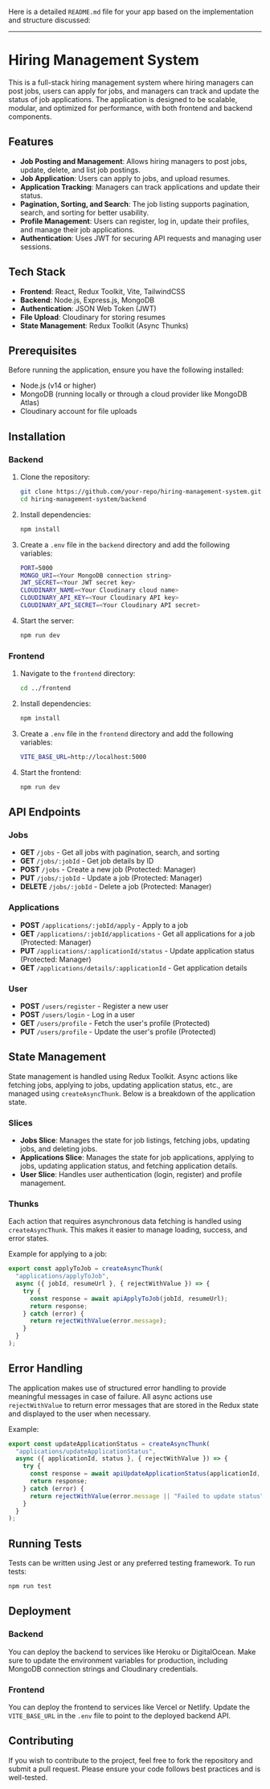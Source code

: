 Here is a detailed `README.md` file for your app based on the implementation and structure discussed:

---

# Hiring Management System

This is a full-stack hiring management system where hiring managers can post jobs, users can apply for jobs, and managers can track and update the status of job applications. The application is designed to be scalable, modular, and optimized for performance, with both frontend and backend components.

## Features

- **Job Posting and Management**: Allows hiring managers to post jobs, update, delete, and list job postings.
- **Job Application**: Users can apply to jobs, and upload resumes.
- **Application Tracking**: Managers can track applications and update their status.
- **Pagination, Sorting, and Search**: The job listing supports pagination, search, and sorting for better usability.
- **Profile Management**: Users can register, log in, update their profiles, and manage their job applications.
- **Authentication**: Uses JWT for securing API requests and managing user sessions.

## Tech Stack

- **Frontend**: React, Redux Toolkit, Vite, TailwindCSS
- **Backend**: Node.js, Express.js, MongoDB
- **Authentication**: JSON Web Token (JWT)
- **File Upload**: Cloudinary for storing resumes
- **State Management**: Redux Toolkit (Async Thunks)

## Prerequisites

Before running the application, ensure you have the following installed:

- Node.js (v14 or higher)
- MongoDB (running locally or through a cloud provider like MongoDB Atlas)
- Cloudinary account for file uploads

## Installation

### Backend

1. Clone the repository:
   ```bash
   git clone https://github.com/your-repo/hiring-management-system.git
   cd hiring-management-system/backend
   ```

2. Install dependencies:
   ```bash
   npm install
   ```

3. Create a `.env` file in the `backend` directory and add the following variables:
   ```bash
   PORT=5000
   MONGO_URI=<Your MongoDB connection string>
   JWT_SECRET=<Your JWT secret key>
   CLOUDINARY_NAME=<Your Cloudinary cloud name>
   CLOUDINARY_API_KEY=<Your Cloudinary API key>
   CLOUDINARY_API_SECRET=<Your Cloudinary API secret>
   ```

4. Start the server:
   ```bash
   npm run dev
   ```

### Frontend

1. Navigate to the `frontend` directory:
   ```bash
   cd ../frontend
   ```

2. Install dependencies:
   ```bash
   npm install
   ```

3. Create a `.env` file in the `frontend` directory and add the following variables:
   ```bash
   VITE_BASE_URL=http://localhost:5000
   ```

4. Start the frontend:
   ```bash
   npm run dev
   ```

## API Endpoints

### Jobs

- **GET** `/jobs` - Get all jobs with pagination, search, and sorting
- **GET** `/jobs/:jobId` - Get job details by ID
- **POST** `/jobs` - Create a new job (Protected: Manager)
- **PUT** `/jobs/:jobId` - Update a job (Protected: Manager)
- **DELETE** `/jobs/:jobId` - Delete a job (Protected: Manager)
  
### Applications

- **POST** `/applications/:jobId/apply` - Apply to a job
- **GET** `/applications/:jobId/applications` - Get all applications for a job (Protected: Manager)
- **PUT** `/applications/:applicationId/status` - Update application status (Protected: Manager)
- **GET** `/applications/details/:applicationId` - Get application details

### User

- **POST** `/users/register` - Register a new user
- **POST** `/users/login` - Log in a user
- **GET** `/users/profile` - Fetch the user's profile (Protected)
- **PUT** `/users/profile` - Update the user's profile (Protected)

## State Management

State management is handled using Redux Toolkit. Async actions like fetching jobs, applying to jobs, updating application status, etc., are managed using `createAsyncThunk`. Below is a breakdown of the application state.

### Slices

- **Jobs Slice**: Manages the state for job listings, fetching jobs, updating jobs, and deleting jobs.
- **Applications Slice**: Manages the state for job applications, applying to jobs, updating application status, and fetching application details.
- **User Slice**: Handles user authentication (login, register) and profile management.

### Thunks

Each action that requires asynchronous data fetching is handled using `createAsyncThunk`. This makes it easier to manage loading, success, and error states.

Example for applying to a job:

```javascript
export const applyToJob = createAsyncThunk(
  "applications/applyToJob",
  async ({ jobId, resumeUrl }, { rejectWithValue }) => {
    try {
      const response = await apiApplyToJob(jobId, resumeUrl);
      return response;
    } catch (error) {
      return rejectWithValue(error.message);
    }
  }
);
```

## Error Handling

The application makes use of structured error handling to provide meaningful messages in case of failure. All async actions use `rejectWithValue` to return error messages that are stored in the Redux state and displayed to the user when necessary.

Example:

```javascript
export const updateApplicationStatus = createAsyncThunk(
  "applications/updateApplicationStatus",
  async ({ applicationId, status }, { rejectWithValue }) => {
    try {
      const response = await apiUpdateApplicationStatus(applicationId, status);
      return response;
    } catch (error) {
      return rejectWithValue(error.message || "Failed to update status");
    }
  }
);
```

## Running Tests

Tests can be written using Jest or any preferred testing framework. To run tests:

```bash
npm run test
```

## Deployment

### Backend

You can deploy the backend to services like Heroku or DigitalOcean. Make sure to update the environment variables for production, including MongoDB connection strings and Cloudinary credentials.

### Frontend

You can deploy the frontend to services like Vercel or Netlify. Update the `VITE_BASE_URL` in the `.env` file to point to the deployed backend API.

## Contributing

If you wish to contribute to the project, feel free to fork the repository and submit a pull request. Please ensure your code follows best practices and is well-tested.
